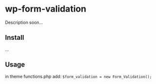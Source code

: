 # wp-form-validation

Description soon...


## Install

...

## Usage

in theme functions.php add:
`$form_validation = new Form_Validation();`
